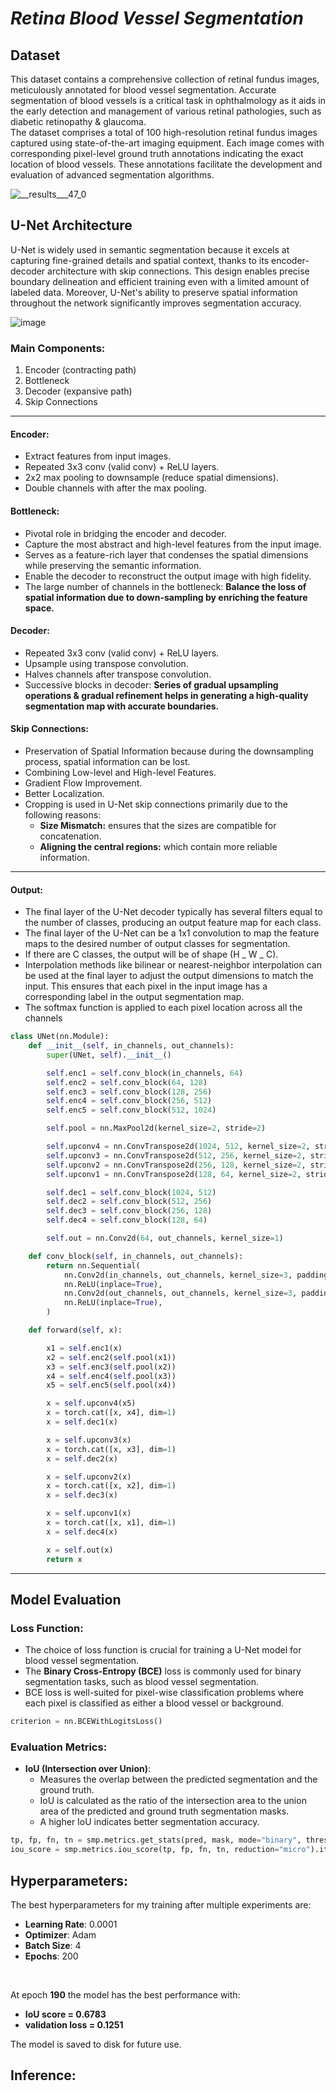 # **_Retina Blood Vessel Segmentation_**

## Dataset

This dataset contains a comprehensive collection of retinal fundus images, meticulously annotated for blood vessel segmentation. Accurate segmentation of blood vessels is a critical task in ophthalmology as it aids in the early detection and management of various retinal pathologies, such as diabetic retinopathy & glaucoma. <br>
The dataset comprises a total of 100 high-resolution retinal fundus images captured using state-of-the-art imaging equipment. Each image comes with corresponding pixel-level ground truth annotations indicating the exact location of blood vessels. These annotations facilitate the development and evaluation of advanced segmentation algorithms.

![__results___47_0](https://github.com/user-attachments/assets/cc20f0ec-7f49-4a05-a108-e46fa25cd3ea)

## U-Net Architecture

U-Net is widely used in semantic segmentation because it excels at capturing fine-grained details and spatial context, thanks to its encoder-decoder architecture with skip connections. This design enables precise boundary delineation and efficient training even with a limited amount of labeled data. Moreover, U-Net's ability to preserve spatial information throughout the network significantly improves segmentation accuracy.

![image](https://github.com/user-attachments/assets/13771f61-6b66-4423-817e-7bdc143bf64e)

### Main Components:

1. Encoder (contracting path)
2. Bottleneck
3. Decoder (expansive path)
4. Skip Connections

<hr>

#### Encoder:

- Extract features from input images.
- Repeated 3x3 conv (valid conv) + ReLU layers.
- 2x2 max pooling to downsample (reduce spatial dimensions).
- Double channels with after the max pooling.

#### Bottleneck:

- Pivotal role in bridging the encoder and decoder.
- Capture the most abstract and high-level features from the input image.
- Serves as a feature-rich layer that condenses the spatial dimensions while preserving the semantic information.
- Enable the decoder to reconstruct the output image with high fidelity.
- The large number of channels in the bottleneck:
  <b> Balance the loss of spatial information due to down-sampling by enriching
  the feature space. </b>

#### Decoder:

- Repeated 3x3 conv (valid conv) + ReLU layers.
- Upsample using transpose convolution.
- Halves channels after transpose convolution.
- Successive blocks in decoder:
  <b> Series of gradual upsampling operations & gradual refinement helps in
  generating a high-quality segmentation map with accurate boundaries. </b>

#### Skip Connections:

- Preservation of Spatial Information because during the downsampling process, spatial information can be lost.
- Combining Low-level and High-level Features.
- Gradient Flow Improvement.
- Better Localization.
- Cropping is used in U-Net skip connections primarily due to the following reasons:
  - <b>Size Mismatch:</b> ensures that the sizes are compatible for concatenation.
  - <b>Aligning the central regions:</b> which contain more reliable information.

<hr>

#### Output:

- The final layer of the U-Net decoder typically has several filters equal to the number of classes, producing an output feature map for each class.
- The final layer of the U-Net can be a 1x1 convolution to map the feature maps to the desired number of output classes for segmentation.
- If there are C classes, the output will be of shape (H _ W _ C).
- Interpolation methods like bilinear or nearest-neighbor interpolation can be used at the final layer to adjust the output dimensions to match the input. This ensures that each pixel in the input image has a corresponding label in the output segmentation map.
- The softmax function is applied to each pixel location across all the channels

```python
class UNet(nn.Module):
    def __init__(self, in_channels, out_channels):
        super(UNet, self).__init__()

        self.enc1 = self.conv_block(in_channels, 64)
        self.enc2 = self.conv_block(64, 128)
        self.enc3 = self.conv_block(128, 256)
        self.enc4 = self.conv_block(256, 512)
        self.enc5 = self.conv_block(512, 1024)

        self.pool = nn.MaxPool2d(kernel_size=2, stride=2)

        self.upconv4 = nn.ConvTranspose2d(1024, 512, kernel_size=2, stride=2)
        self.upconv3 = nn.ConvTranspose2d(512, 256, kernel_size=2, stride=2)
        self.upconv2 = nn.ConvTranspose2d(256, 128, kernel_size=2, stride=2)
        self.upconv1 = nn.ConvTranspose2d(128, 64, kernel_size=2, stride=2)

        self.dec1 = self.conv_block(1024, 512)
        self.dec2 = self.conv_block(512, 256)
        self.dec3 = self.conv_block(256, 128)
        self.dec4 = self.conv_block(128, 64)

        self.out = nn.Conv2d(64, out_channels, kernel_size=1)

    def conv_block(self, in_channels, out_channels):
        return nn.Sequential(
            nn.Conv2d(in_channels, out_channels, kernel_size=3, padding=1),
            nn.ReLU(inplace=True),
            nn.Conv2d(out_channels, out_channels, kernel_size=3, padding=1),
            nn.ReLU(inplace=True),
        )

    def forward(self, x):

        x1 = self.enc1(x)
        x2 = self.enc2(self.pool(x1))
        x3 = self.enc3(self.pool(x2))
        x4 = self.enc4(self.pool(x3))
        x5 = self.enc5(self.pool(x4))

        x = self.upconv4(x5)
        x = torch.cat([x, x4], dim=1)
        x = self.dec1(x)

        x = self.upconv3(x)
        x = torch.cat([x, x3], dim=1)
        x = self.dec2(x)

        x = self.upconv2(x)
        x = torch.cat([x, x2], dim=1)
        x = self.dec3(x)

        x = self.upconv1(x)
        x = torch.cat([x, x1], dim=1)
        x = self.dec4(x)

        x = self.out(x)
        return x

```

<hr>

## Model Evaluation

### Loss Function:

- The choice of loss function is crucial for training a U-Net model for blood vessel segmentation.
- The **Binary Cross-Entropy (BCE)** loss is commonly used for binary segmentation tasks, such as blood vessel segmentation.
- BCE loss is well-suited for pixel-wise classification problems where each pixel is classified as either a blood vessel or background. <br>

```python
criterion = nn.BCEWithLogitsLoss()
```

### Evaluation Metrics:

- **IoU (Intersection over Union)**:
  - Measures the overlap between the predicted segmentation and the ground truth.
  - IoU is calculated as the ratio of the intersection area to the union area of the predicted and ground truth segmentation masks.
  - A higher IoU indicates better segmentation accuracy.

```python
tp, fp, fn, tn = smp.metrics.get_stats(pred, mask, mode="binary", threshold=0.5)
iou_score = smp.metrics.iou_score(tp, fp, fn, tn, reduction="micro").item()
```

## Hyperparameters:

The best hyperparameters for my training after multiple experiments are:

- **Learning Rate**: 0.0001
- **Optimizer**: Adam
- **Batch Size**: 4
- **Epochs**: 200

<br>

At epoch **190** the model has the best performance with: <br>

- **IoU score = 0.6783** <br>
- **validation loss = 0.1251** <br>

The model is saved to disk for future use.

## Inference:

